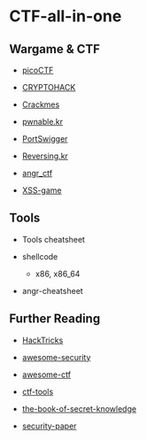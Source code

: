 # CTF-all-in-one

## Wargame & CTF

- [picoCTF](https://picoctf.org/)

- [CRYPTOHACK](https://cryptohack.org/)

- [Crackmes](https://crackmes.one/)

- [pwnable.kr](https://pwnable.kr/)

- [PortSwigger](https://portswigger.net/web-security/all-labs)

- [Reversing.kr](http://reversing.kr/)

- [angr_ctf](https://github.com/jakespringer/angr_ctf)

- [XSS-game](https://xss-game.appspot.com/)

## Tools

- Tools cheatsheet

- shellcode
    - x86, x86_64

- angr-cheatsheet
  
## Further Reading

- [HackTricks](https://book.hacktricks.xyz/generic-methodologies-and-resources/pentesting-methodology)

- [awesome-security](https://github.com/sbilly/awesome-security)

- [awesome-ctf](https://github.com/apsdehal/awesome-ctf)

- [ctf-tools](https://github.com/zardus/ctf-tools)

- [the-book-of-secret-knowledge](https://github.com/trimstray/the-book-of-secret-knowledge)

- [security-paper](https://github.com/firmianay/security-paper)
